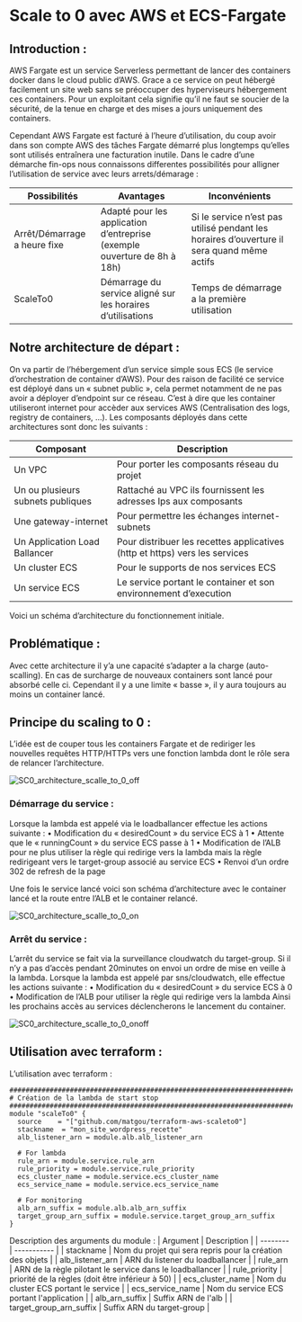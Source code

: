 
# Scale to 0 avec AWS et ECS-Fargate

## Introduction :

AWS Fargate est un service Serverless permettant de lancer des containers docker dans le cloud public d’AWS.
Grace a ce service on peut hébergé facilement un site web sans se préoccuper des hyperviseurs hébergement ces containers. Pour un exploitant cela signifie qu’il ne faut se soucier de la sécurité, de la tenue en charge et des mises a jours uniquement des containers.

Cependant AWS Fargate est facturé à l’heure d’utilisation, du coup avoir dans son compte AWS des tâches Fargate démarré plus longtemps qu’elles sont utilisés entraînera une facturation inutile.
Dans le cadre d’une démarche fin-ops nous connaissons differentes possibilités pour alligner l’utilisation de service avec leurs arrets/démarage :

| Possibilités | Avantages | Inconvénients |
| ------------ | --------- | ------------- |
| Arrêt/Démarrage a heure fixe | Adapté pour les application d’entreprise (exemple ouverture de 8h à 18h) | Si le service n’est pas utilisé pendant les horaires d’ouverture il sera quand même actifs |
| ScaleTo0 | Démarrage du service aligné sur les horaires d’utilisations | Temps de démarrage a la première utilisation |


## Notre architecture de départ :

On va partir de l’hébergement d’un service simple sous ECS (le service d’orchestration de container d’AWS). Pour des raison de facilité ce service est déployé dans un « subnet public », cela permet notamment de ne pas avoir a déployer d’endpoint sur ce réseau. C’est à dire que les container utiliseront internet pour accèder aux services AWS (Centralisation des logs, registry de containers, …).
Les composants déployés dans cette architectures sont donc les suivants :

| Composant | Description | 
| --------- | ----------- |
| Un VPC | Pour porter les composants réseau du projet |
| Un ou plusieurs subnets publiques | Rattaché au VPC ils fournissent les adresses Ips aux composants |
| Une gateway-internet |Pour permettre les échanges internet-subnets |
| Un Application Load Ballancer | Pour distribuer les recettes applicatives (http et https) vers les services |
| Un cluster ECS | Pour le supports de nos services ECS |
| Un service ECS | Le service portant le container et son environnement d’execution |

Voici un schéma d’architecture du fonctionnement initiale.

## Problématique :

Avec cette architecture il y’a une capacité s’adapter a la charge (auto-scalling). En cas de surcharge de nouveaux containers sont lancé pour absorbé celle ci. Cependant il y a une limite « basse », il y aura toujours au moins un container lancé.

## Principe du scaling to 0 :

L’idée est de couper tous les containers Fargate et de rediriger les nouvelles requêtes HTTP/HTTPs vers une fonction lambda dont le rôle sera de relancer l’architecture.

![SC0_architecture_scalle_to_0_off](docs/SC0_architecture_scalle_to_0_off.drawio.png)

### Démarrage du service :

Lorsque la lambda est appelé via le loadballancer effectue les actions suivante : 
    • Modification du « desiredCount » du service ECS à 1
    • Attente que le « runningCount » du service ECS passe à 1
    • Modification de l’ALB pour ne plus utiliser la règle qui redirige vers la lambda mais la règle redirigeant vers le target-group associé au service ECS
    • Renvoi d’un ordre 302 de refresh de la page

Une fois le service lancé voici son schéma d’architecture avec le container lancé et la route entre l’ALB et le container relancé.

![SC0_architecture_scalle_to_0_on](docs/SC0_architecture_scalle_to_0_on.drawio.png)

### Arrêt du service :

L’arrêt du service se fait via la surveillance cloudwatch du target-group. Si il n’y a pas d’accès pendant 20minutes on envoi un ordre de mise en veille à la lambda.
Lorsque la lambda est appelé par sns/cloudwatch, elle effectue les actions suivante :
    • Modification du « desiredCount » du service ECS à 0
    • Modification de l’ALB pour utiliser la règle qui redirige vers la lambda
Ainsi les prochains accès au services déclencherons le lancement du container.

![SC0_architecture_scalle_to_0_onoff](docs/SC0_architecture_scalle_to_0_onoff.drawio.png)

## Utilisation avec terraform :

L’utilisation avec terraform :

```
###########################################################################
# Création de la lambda de start stop
###########################################################################
module "scaleTo0" {
  source    = "["github.com/matgou/terraform-aws-scaleto0"]
  stackname  = "mon_site_wordpress_recette"
  alb_listener_arn = module.alb.alb_listener_arn

  # For lambda
  rule_arn = module.service.rule_arn
  rule_priority = module.service.rule_priority
  ecs_cluster_name = module.service.ecs_cluster_name
  ecs_service_name = module.service.ecs_service_name

  # For monitoring
  alb_arn_suffix = module.alb.alb_arn_suffix
  target_group_arn_suffix = module.service.target_group_arn_suffix
}
```
Description des arguments du module :
| Argument | Description |
| -------- | ----------- |
| stackname | Nom du projet qui sera repris pour la création des objets |
| alb_listener_arn | ARN du listener du loadballancer |
| rule_arn | ARN de la règle pilotant le service dans le loadballancer |
| rule_priority | priorité de la règles (doit être inférieur à 50) |
| ecs_cluster_name | Nom du cluster ECS portant le service |
| ecs_service_name | Nom du service ECS portant l'application |
| alb_arn_suffix | Suffix ARN de l'alb |
| target_group_arn_suffix | Suffix ARN du target-group |
